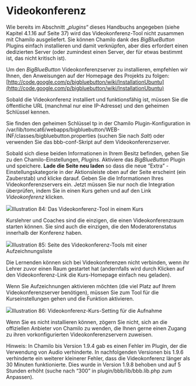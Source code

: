 
# Videokonferenz

Wie bereits im Abschnitt „_plugins_“ dieses Handbuchs angegeben \(siehe Kapitel 4.1.16 auf Seite 37\) wird das Videokonferenz-Tool nicht zusammen mit Chamilo ausgeliefert. Sie können Chamilo dank des _BigBlueButton_ Plugins einfach installieren und damit verknüpfen, aber dies erfordert einen dedizierten Server \(oder zumindest einen Server, der für etwas bestimmt ist, das nicht kritisch ist\).

Um den _BigBlueButton_ Videokonferenzserver zu installieren, empfehlen wir Ihnen, den Anweisungen auf der Homepage des Projekts zu folgen: [http://code.google.com/p/bigbluebutton/wiki/InstallationUbuntu](http://code.google.com/p/bigbluebutton/wiki/InstallationUbuntu)

Sobald die Videokonferenz installiert und funktionsfähig ist, müssen Sie die öffentliche URL \(manchmal nur eine IP-Adresse\) und den geheimen Schlüssel kennen.

Sie finden den geheimen Schlüssel tp in der Chamilo Plugin-Konfiguration in /var/lib/tomcat6/webapps/bigbluebutton/WEB-INF/classes/bigbluebutton.properties \(suchen Sie nach _Salt_\) oder verwenden Sie das bbb-conf-Skript auf dem Videokonferenzserver.

Sobald sich diese beiden Informationen in Ihrem Besitz befinden, gehen Sie zu den Chamilo-Einstellungen, _Plugins_. Aktiviere das _BigBlueButton_ Plugin und speichere. **Lade die Seite neu laden** so dass die neue “Extra” -Einstellungskategorie in der Aktionsleiste oben auf der Seite erscheint \(ein Zauberstab\) und klicke darauf. Geben Sie die Informationen Ihres Videokonferenzservers ein. Jetzt müssen Sie nur noch die Integration überprüfen, indem Sie in einen Kurs gehen und auf den Link _Videokonferenz_ klicken.

![](../../.gitbook/assets/images48%20%283%29.png)Illustration 84: Das Videokonferenz-Tool in einem Kurs

Kurslehrer und Coaches sind die einzigen, die einen Videokonferenzraum starten können. Sie sind auch die einzigen, die den Moderatorenstatus innerhalb der Konferenz haben.

![](../../.gitbook/assets/images62%20%284%29.png)Illustration 85: Seite des Videokonferenz-Tools mit einer Aufzeichnungsliste

Die Lernenden können sich bei Videokonferenzen nicht verbinden, wenn ihr Lehrer zuvor einen Raum gestartet hat \(andernfalls wird durch Klicken auf den Videokonferenz-Link die Kurs-Homepage einfach neu geladen\).

Wenn Sie Aufzeichnungen aktivieren möchten \(die viel Platz auf Ihrem Videokonferenzserver benötigen\), müssen Sie zum Tool für die Kurseinstellungen gehen und die Funktion aktivieren.

![](../../.gitbook/assets/images63%20%284%29.png)Illustration 86: Videokonferenz-Kurs-Setting für die Aufnahme

Wenn Sie es nicht installieren können, zögern Sie nicht, sich an die offiziellen Anbieter von Chamilo zu wenden, die Ihnen gerne einen Zugang zu ihren vorkonfigurierten Videokonferenzservern zuweisen.

Hinweis: In Chamilo bis Version 1.9.4 gab es einen Fehler im Plugin, der die Verwendung von Audio verhinderte. In nachfolgenden Versionen bis 1.9.6 verhinderte ein weiterer kleinerer Fehler, dass die Videokonferenz länger als 30 Minuten funktionierte. Dies wurde in Version 1.9.8 behoben und auf 5 Stunden erhöht \(suche nach “300” in plugin/bbb/lib/bbb.lib.php zum Anpassen\).